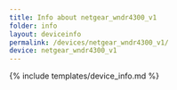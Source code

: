 ```yaml
---
title: Info about netgear_wndr4300_v1
folder: info
layout: deviceinfo
permalink: /devices/netgear_wndr4300_v1/
device: netgear_wndr4300_v1
---
```

{% include templates/device_info.md %}
